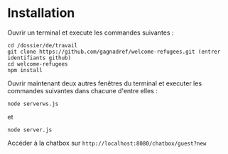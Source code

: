 # Installation

Ouvrir un terminal et execute les commandes suivantes :
```
cd /dossier/de/travail
git clone https://github.com/gagnadref/welcome-refugees.git (entrer identifiants github)
cd welcome-refugees
npm install
``` 

Ouvrir maintenant deux autres fenêtres du terminal et executer les commandes suivantes dans chacune d'entre elles :
```
node serverws.js
``` 
et
```
node server.js
```
Accéder à la chatbox sur `http://localhost:8080/chatbox/guest?new`
